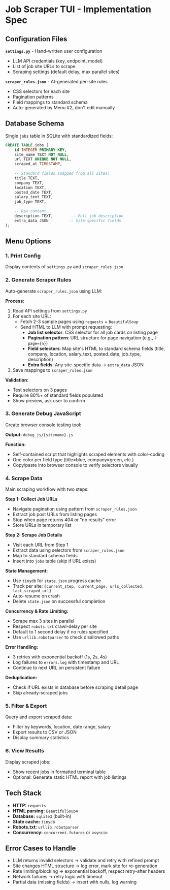 # Job Scraper TUI - Implementation Spec

## Configuration Files

**`settings.py`** - Hand-written user configuration
- LLM API credentials (key, endpoint, model)
- List of job site URLs to scrape
- Scraping settings (default delay, max parallel sites)

**`scraper_rules.json`** - AI-generated per-site rules
- CSS selectors for each site
- Pagination patterns
- Field mappings to standard schema
- Auto-generated by Menu #2, don't edit manually

## Database Schema

Single `jobs` table in SQLite with standardized fields:

```sql
CREATE TABLE jobs (
    id INTEGER PRIMARY KEY,
    site_name TEXT NOT NULL,
    url TEXT UNIQUE NOT NULL,
    scraped_at TIMESTAMP,
    
    -- Standard fields (mapped from all sites)
    title TEXT,
    company TEXT,
    location TEXT,
    posted_date TEXT,
    salary_text TEXT,
    job_type TEXT,
    
    -- Raw content
    description TEXT,        -- Full job description
    extra_data JSON         -- Site-specific fields
);
```

## Menu Options

### 1. Print Config
Display contents of `settings.py` and `scraper_rules.json`

### 2. Generate Scraper Rules
Auto-generate `scraper_rules.json` using LLM:

**Process:**
1. Read API settings from `settings.py`
2. For each site URL:
   - Fetch 2-3 sample pages using `requests` + `BeautifulSoup`
   - Send HTML to LLM with prompt requesting:
     - **Job list selector**: CSS selector for all job cards on listing page
     - **Pagination pattern**: URL structure for page navigation (e.g., `?page={n}`)
     - **Field selectors**: Map site's HTML to standard schema fields (title, company, location, salary_text, posted_date, job_type, description)
     - **Extra fields**: Any site-specific data → `extra_data` JSON
3. Save mappings to `scraper_rules.json`

**Validation:** 
- Test selectors on 3 pages
- Require 80%+ of standard fields populated
- Show preview, ask user to confirm

### 3. Generate Debug JavaScript
Create browser console testing tool:

**Output:** `debug_js/{sitename}.js`

**Function:**
- Self-contained script that highlights scraped elements with color-coding
- One color per field type (title=blue, company=green, etc.)
- Copy/paste into browser console to verify selectors visually

### 4. Scrape Data
Main scraping workflow with two steps:

**Step 1: Collect Job URLs**
- Navigate pagination using pattern from `scraper_rules.json`
- Extract job post URLs from listing pages
- Stop when page returns 404 or "no results" error
- Store URLs in temporary list

**Step 2: Scrape Job Details**
- Visit each URL from Step 1
- Extract data using selectors from `scraper_rules.json`
- Map to standard schema fields
- Insert into `jobs` table (skip if URL exists)

**State Management:**
- Use `tinydb` for `state.json` progress cache
- Track per site: `{current_step, current_page, urls_collected, last_scraped_url}`
- Auto-resume on crash
- Delete `state.json` on successful completion

**Concurrency & Rate Limiting:**
- Scrape max 3 sites in parallel
- Respect `robots.txt` crawl-delay per site
- Default to 1 second delay if no rules specified
- Use `urllib.robotparser` to check disallowed paths

**Error Handling:**
- 3 retries with exponential backoff (1s, 2s, 4s)
- Log failures to `errors.log` with timestamp and URL
- Continue to next URL on persistent failure

**Deduplication:**
- Check if URL exists in database before scraping detail page
- Skip already-scraped jobs

### 5. Filter & Export
Query and export scraped data:
- Filter by keywords, location, date range, salary
- Export results to CSV or JSON
- Display summary statistics

### 6. View Results
Display scraped jobs:
- Show recent jobs in formatted terminal table
- Optional: Generate static HTML report with job listings

## Tech Stack

- **HTTP:** `requests`
- **HTML parsing:** `BeautifulSoup4`
- **Database:** `sqlite3` (built-in)
- **State cache:** `tinydb`
- **Robots.txt:** `urllib.robotparser`
- **Concurrency:** `concurrent.futures` or `asyncio`

## Error Cases to Handle

- LLM returns invalid selectors → validate and retry with refined prompt
- Site changes HTML structure → log error, mark site for re-generation
- Rate limiting/blocking → exponential backoff, respect retry-after headers
- Network failures → retry logic with timeout
- Partial data (missing fields) → insert with nulls, log warning
